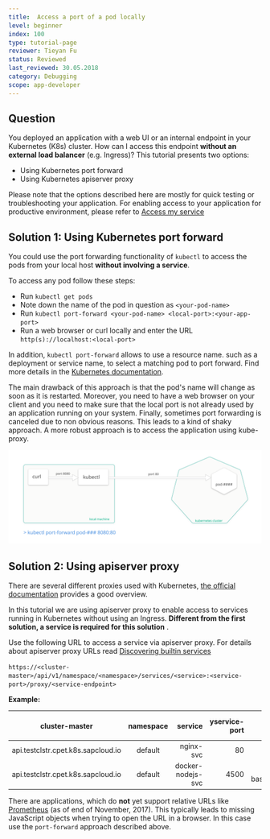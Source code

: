 ```yaml
---
title:  Access a port of a pod locally
level: beginner
index: 100
type: tutorial-page
reviewer: Tieyan Fu
status: Reviewed
last_reviewed: 30.05.2018
category: Debugging
scope: app-developer
---
```



## Question
You deployed an application with a web UI or an internal endpoint in your Kubernetes (K8s) cluster.  How can I access 
this endpoint **without an external load balancer** (e.g. Ingress)?
This tutorial presents two options:

- Using Kubernetes port forward
- Using Kubernetes apiserver proxy

Please note that the options described here are mostly for quick testing or troubleshooting your application. For enabling access to your application for productive environment, please refer to [Access my service](2017-01-16-howto-service-access.md)

## Solution 1: Using Kubernetes port forward
You could use the port forwarding functionality of `kubectl` to access the pods from your 
local host __without involving a service__.

To access any pod follow these steps:

-   Run `kubectl get pods`
-   Note down the name of the pod in question as `<your-pod-name>`
-   Run `kubectl port-forward <your-pod-name> <local-port>:<your-app-port>`
-   Run a web browser or curl locally and enter the URL `http(s)://localhost:<local-port>`

In addition, `kubectl port-forward` allows to use a resource name. such as a deployment or service name, to select a matching pod to port forward.
Find more details in the [Kubernetes documentation](https://kubernetes.io/docs/tasks/access-application-cluster/port-forward-access-application-cluster/).

The main drawback of this approach is that the pod's name will change as soon as it is restarted. Moreover, you need 
to have a web browser on your client and you need to make sure that the local port is not already used by an 
application running on your system. Finally, sometimes port forwarding is canceled due to non obvious reasons. 
This leads to a kind of shaky approach. A more robust approach is to access the application using kube-proxy.


![port-forward](howto-port-forward.svg)


## Solution 2: Using apiserver proxy

There are several different proxies used with Kubernetes, [the official documentation](https://kubernetes.io/docs/concepts/cluster-administration/proxies/) provides a good overview.

In this tutorial we are using apiserver proxy to enable access to services running in Kubernetes without using an Ingress. __Different from the first solution, a service is required for this solution__ .

Use the following URL to access a service via apiserver proxy. For details about apiserver proxy URLs read
[Discovering builtin services](https://kubernetes.io/docs/tasks/access-application-cluster/access-cluster/#discovering-builtin-services)


`https://<cluster-master>/api/v1/namespace/<namespace>/services/<service>:<service-port>/proxy/<service-endpoint>`

**Example:**

| cluster-master  | namespace           | service  | yservice-port  | service-endpoint  | url to access service  |
| ------------------|:--------------------: | -----------:| ----------------:| ----------------:| ----------------:|
| api.testclstr.cpet.k8s.sapcloud.io     | default | nginx-svc     |  80                |   /           |  [url](http://api.testclstr.cpet.k8s.sapcloud.io/api/v1/namespaces/default/services/nginx-svc:80/proxy/)
| api.testclstr.cpet.k8s.sapcloud.io     | default | docker-nodejs-svc |  4500          |   /cpu?baseNumber=4 | [url](https://api.testclstr.cpet.k8s.sapcloud.io/api/v1/namespaces/default/services/docker-nodejs-svc:4500/proxy/cpu?baseNumber=4)

There are applications, which do __not__ yet support relative URLs like [Prometheus](https://github.com/prometheus/prometheus/issues/1583) (as of end of November, 2017).
This typically leads to missing JavaScript objects when trying to open the URL in a browser. In this case use the 
`port-forward` approach described above.
